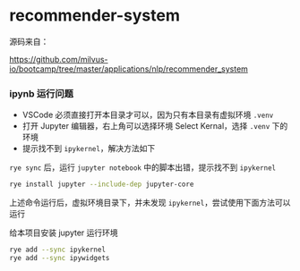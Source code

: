 # recommender-system

源码来自：

https://github.com/milvus-io/bootcamp/tree/master/applications/nlp/recommender_system

### ipynb 运行问题

- VSCode 必须直接打开本目录才可以，因为只有本目录有虚拟环境 `.venv`
- 打开 Jupyter 编辑器，右上角可以选择环境 Select Kernal，选择 `.venv` 下的环境
- 提示找不到 `ipykernel`，解决方法如下

`rye sync` 后，运行 `jupyter notebook` 中的脚本出错，提示找不到 `ipykernel`

```bash
rye install jupyter --include-dep jupyter-core
```

上述命令运行后，虚拟环境目录下，并未发现 `ipykernel`，尝试使用下面方法可以运行

给本项目安装 jupyter 运行环境

```bash
rye add --sync ipykernel
rye add --sync ipywidgets
```
